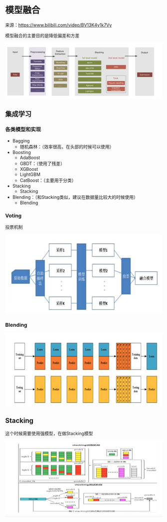 # 模型融合

来源：https://www.bilibili.com/video/BV13K4y1k7Vy

模型融合的主要目的是降低偏差和方差

![image-20200501101658533](images/image-20200501101658533.png)

## 集成学习

### 各类模型和实现

- Bagging
  - 随机森林：（效率很高，在头部的时候可以使用）
- Boosting
  - AdaBoost
  - GBDT：（使用了残差）
  - XGBoost
  - LightGBM
  - CatBoost：（主要用于分类）
- Stacking
  - Stacking
- Blending：（和Stacking类似，建议在数据量比较大的时候使用）
  - Blending

### Voting

投票机制

![image-20200501095513508](images/image-20200501095513508.png)

### Blending

![image-20200501095550657](images/image-20200501095550657.png)

## Stacking

这个时候需要使用强模型，在做Stacking模型

![image-20200501095646554](images/image-20200501095646554.png)